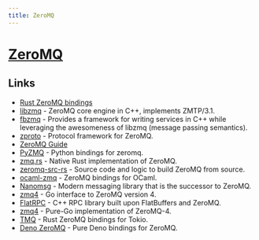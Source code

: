 ```yaml
---
title: ZeroMQ
---
```


# [ZeroMQ](https://zeromq.org/)

## Links

- [Rust ZeroMQ bindings](https://github.com/erickt/rust-zmq)
- [libzmq](https://github.com/zeromq/libzmq) - ZeroMQ core engine in C++, implements ZMTP/3.1.
- [fbzmq](https://github.com/facebook/fbzmq) - Provides a framework for writing services in C++ while leveraging the awesomeness of libzmq (message passing semantics).
- [zproto](https://github.com/zeromq/zproto) - Protocol framework for ZeroMQ.
- [ZeroMQ Guide](https://zguide.zeromq.org/)
- [PyZMQ](https://github.com/zeromq/pyzmq) - Python bindings for zeromq.
- [zmq.rs](https://github.com/zeromq/zmq.rs) - Native Rust implementation of ZeroMQ.
- [zeromq-src-rs](https://github.com/jean-airoldie/zeromq-src-rs) - Source code and logic to build ZeroMQ from source.
- [ocaml-zmq](https://github.com/issuu/ocaml-zmq) - ZeroMQ bindings for OCaml.
- [Nanomsg](https://github.com/thehydroimpulse/nanomsg.rs) - Modern messaging library that is the successor to ZeroMQ.
- [zmq4](https://github.com/pebbe/zmq4) - Go interface to ZeroMQ version 4.
- [FlatRPC](https://github.com/GothAck/FlatRPC) - C++ RPC library built upon FlatBuffers and ZeroMQ.
- [zmq4](https://github.com/go-zeromq/zmq4) - Pure-Go implementation of ZeroMQ-4.
- [TMQ](https://github.com/cetra3/tmq) - Rust ZeroMQ bindings for Tokio.
- [Deno ZeroMQ](https://github.com/jjeffcaii/deno-zeromq) - Pure Deno bindings for ZeroMQ.

